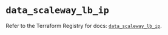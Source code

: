 # `data_scaleway_lb_ip`

Refer to the Terraform Registry for docs: [`data_scaleway_lb_ip`](https://registry.terraform.io/providers/scaleway/scaleway/2.53.0/docs/data-sources/lb_ip).
